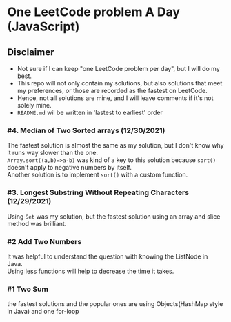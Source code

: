 # One LeetCode problem A Day (JavaScript)

## Disclaimer

- Not sure if I can keep "one LeetCode problem per day", but I will do my best.
- This repo will not only contain my solutions, but also solutions that meet my preferences, or those are recorded as the fastest on LeetCode.
- Hence, not all solutions are mine, and I will leave comments if it's not solely mine.
- `README.md` wil be written in 'lastest to earliest' order

### #4. Median of Two Sorted arrays (12/30/2021)

The fastest solution is almost the same as my solution, but I don't know why it runs way slower than the one.<br>
`Array.sort((a,b)=>a-b)` was kind of a key to this solution because `sort()` doesn't apply to negative numbers by itself.<br>
Another solution is to implement `sort()` with a custom function.

### #3. Longest Substring Without Repeating Characters (12/29/2021)

Using `Set` was my solution, but the fastest solution using an array and slice method was brilliant.

### #2 Add Two Numbers

It was helpful to understand the question with knowing the ListNode in Java.<br>
Using less functions will help to decrease the time it takes.

### #1 Two Sum

the fastest solutions and the popular ones are using Objects(HashMap style in Java) and one for-loop
